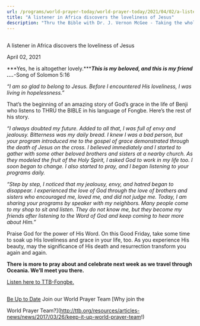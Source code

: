 ```yaml
---
url: /programs/world-prayer-today/world-prayer-today/2021/04/02/a-listener-in-africa-discovers-the-loveliness-of-jesus
title: "A listener in Africa discovers the loveliness of Jesus"
description: "Thru the Bible with Dr. J. Vernon McGee - Taking the whole Word to the whole world"
---
```







## 
 A listener in Africa discovers the loveliness of Jesus


April 02, 2021




***Yes, he is altogether lovely.******This is my beloved, and this is my friend ….***-Song of Solomon 5:16

*“I am so glad to belong to Jesus. Before I encountered His loveliness, I was living in hopelessness.”*

That’s the beginning of an amazing story of God’s grace in the life of Benji who listens to THRU the BIBLE in his language of Fongbe. Here’s the rest of his story.

*“I always doubted my future. Added to all that, I was full of envy and jealousy. Bitterness was my daily bread. I knew I was a bad person, but your program introduced me to the gospel of grace demonstrated through the death of Jesus on the cross. I believed immediately and I started to gather with some other beloved brothers and sisters at a nearby church. As they modeled the fruit of the Holy Spirit, I asked God to work in my life too. I soon began to change. I also started to pray, and I began listening to your programs daily.* 

*“Step by step, I noticed that my jealousy, envy, and hatred began to disappear. I experienced the love of God through the love of brothers and sisters who encouraged me, loved me, and did not judge me. Today, I am sharing your programs by speaker with my neighbors. Many people come to my shop to sit and listen. They do not know me, but they become my friends after listening to the Word of God and keep coming to hear more about Him.”*

Praise God for the power of His Word. On this Good Friday, take some time to soak up His loveliness and grace in your life, too. As you experience His beauty, may the significance of His death and resurrection transform you again and again.

**There is more to pray about and celebrate next week as we travel through Oceania. We’ll meet you there.**

[Listen here to TTB-Fongbe.](https://ttb.twr.org/home/day,0438/language,FON)







## 




[Be Up to Date](http://feeds.feedburner.com/WorldPrayerToday "World Prayer Today RSS Feed")
Join our World Prayer Team
[Why join the  

World Prayer Team?](http://ttb.org/resources/articles-news/news/2017/03/26/keep-it-up-world-prayer-team!)




